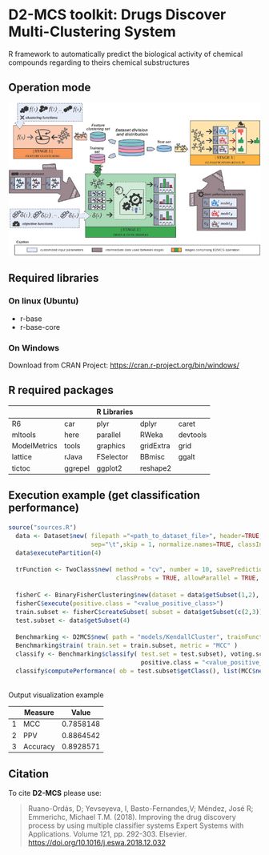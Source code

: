 # D2-MCS toolkit: Drugs Discover Multi-Clustering System

R framework to automatically predict the biological activity of chemical compounds regarding to theirs chemical substructures

## Operation mode

![D2-MCS Operation mode](d2mcs_operation_mode.jpg)


## Required libraries

### On linux (Ubuntu)

* r-base
* r-base-core

### On Windows

Download from CRAN Project: https://cran.r-project.org/bin/windows/

## R required packages

|             |            | R Libraries |            |            |
|-------------|------------|-------------|------------|------------|
|R6           |car         |plyr         |dplyr       |caret       |
|mltools      |here        |parallel     |RWeka       |devtools    |
|ModelMetrics |tools       |graphics     |gridExtra   |grid        |
|lattice      |rJava       |FSelector    |BBmisc      |ggalt       |
|tictoc       |ggrepel     |ggplot2      |reshape2    |            |

## Execution example (get classification performance)

```R
source("sources.R")
  data <- Dataset$new( filepath ="<path_to_dataset_file>", header=TRUE, 
                       sep="\t",skip = 1, normalize.names=TRUE, classIndex = 1 )
  data$executePartition(4)
  
  trFunction <- TwoClass$new( method = "cv", number = 10, savePredictions = "final", 
                              classProbs = TRUE, allowParallel = TRUE, verboseIter = FALSE)
  
  fisherC <- BinaryFisherClustering$new(dataset = data$getSubset(1,2), maxClusters = 50)
  fisherC$execute(positive.class = "<value_positive_class>")
  train.subset <- fisherC$createSubset( subset = data$getSubset(c(2,3)) )
  test.subset <- data$getSubset(4)
  
  Benchmarking <- D2MCS$new( path = "models/KendallCluster", trainFunction = trFunction )
  Benchmarking$train( train.set = train.subset, metric = "MCC" )
  classify <- Benchmarking$classify( test.set = test.subset), voting.scheme = ClassWeightedVoting$new(), 
                                     positive.class = "<value_positive_class>" )
  classify$computePerformance( ob = test.subset$getClass(), list(MCC$new(), PPV$new(), Accuracy$new()) )
  
```
Output visualization example


|   |  Measure |   Value   |
|---|----------|-----------|
| 1 |      MCC | 0.7858148 | 
| 2 |     PPV  | 0.8864542 |
| 3 | Accuracy | 0.8928571 |

## Citation

To cite **D2-MCS** please use:
> Ruano-Ordás, D; Yevseyeva, I, Basto-Fernandes,V; Méndez, José R; Emmerichc, Michael T.M. (2018). 
> Improving the drug discovery process by using multiple classifier systems
> Expert Systems with Applications. Volume 121, pp. 292-303.
> Elsevier. https://doi.org/10.1016/j.eswa.2018.12.032
